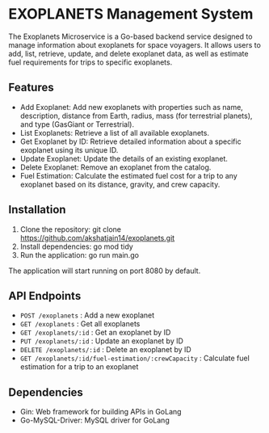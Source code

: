 # EXOPLANETS Management System

The Exoplanets Microservice is a Go-based backend service designed to manage information about exoplanets for space voyagers. It allows users to add, list, retrieve, update, and delete exoplanet data, as well as estimate fuel requirements for trips to specific exoplanets.

## Features

 - Add Exoplanet: Add new exoplanets with properties such as name, description, distance from Earth, radius, 
     mass (for terrestrial planets), and type (GasGiant or Terrestrial).
 - List Exoplanets: Retrieve a list of all available exoplanets.
 - Get Exoplanet by ID: Retrieve detailed information about a specific exoplanet using its unique ID.
 - Update Exoplanet: Update the details of an existing exoplanet.
 - Delete Exoplanet: Remove an exoplanet from the catalog.
 - Fuel Estimation: Calculate the estimated fuel cost for a trip to any exoplanet based on its distance, gravity, and crew capacity.

## Installation

1. Clone the repository:
git clone https://github.com/akshatjain14/exoplanets.git
2. Install dependencies:
go mod tidy
3. Run the application:
go run main.go


The application will start running on port 8080 by default.

## API Endpoints

- `POST /exoplanets` : Add a new exoplanet
- `GET /exoplanets` : Get all exoplanets
- `GET /exoplanets/:id` : Get an exoplanet by ID
- `PUT /exoplanets/:id` : Update an exoplanet by ID
- `DELETE /exoplanets/:id` : Delete an exoplanet by ID
- `GET /exoplanets/:id/fuel-estimation/:crewCapacity` : Calculate fuel estimation for a trip to an exoplanet

## Dependencies

- Gin: Web framework for building APIs in GoLang
- Go-MySQL-Driver: MySQL driver for GoLang






